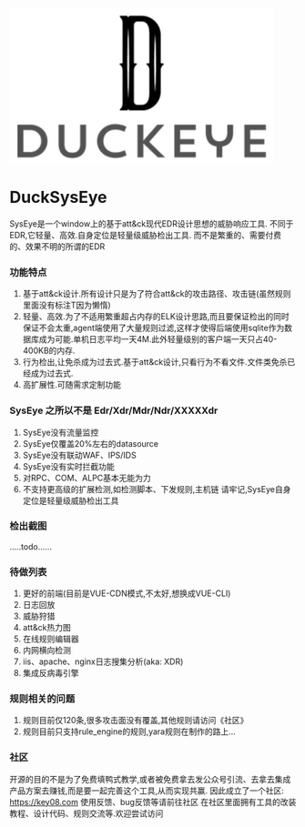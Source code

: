 ![image](https://github.com/huoji120/DuckSysEye/raw/main/Image/logo.png) 

# DuckSysEye
SysEye是一个window上的基于att&ck现代EDR设计思想的威胁响应工具.
不同于EDR,它轻量、高效.自身定位是轻量级威胁检出工具.
而不是繁重的、需要付费的、效果不明的所谓的EDR

### 功能特点
1. 基于att&ck设计.所有设计只是为了符合att&ck的攻击路径、攻击链(虽然规则里面没有标注T因为懒惰)
2. 轻量、高效.为了不适用繁重超占内存的ELK设计思路,而且要保证检出的同时保证不会太重,agent端使用了大量规则过滤,这样才使得后端使用sqlite作为数据库成为可能.单机日志平均一天4M.此外轻量级别的客户端一天只占40-400KB的内存.
3. 行为检出,让免杀成为过去式.基于att&ck设计,只看行为不看文件.文件类免杀已经成为过去式.
4. 高扩展性.可随需求定制功能

### SysEye 之所以不是 Edr/Xdr/Mdr/Ndr/XXXXXdr
1. SysEye没有流量监控
2. SysEye仅覆盖20%左右的datasource
3. SysEye没有联动WAF、IPS/IDS
4. SysEye没有实时拦截功能
5. 对RPC、COM、ALPC基本无能为力
6. 不支持更高级的扩展检测,如检测脚本、下发规则,主机链
请牢记,SysEye自身定位是轻量级威胁检出工具

### 检出截图
.....todo......

### 待做列表
1. 更好的前端(目前是VUE-CDN模式,不太好,想换成VUE-CLI)
2. 日志回放
3. 威胁狩猎
4. att&ck热力图
5. 在线规则编辑器
6. 内网横向检测
7. iis、apache、nginx日志搜集分析(aka: XDR)
8. 集成反病毒引擎

### 规则相关的问题
1. 规则目前仅120条,很多攻击面没有覆盖,其他规则请访问《社区》
2. 规则目前只支持rule_engine的规则,yara规则在制作的路上...

### 社区

开源的目的不是为了免费填鸭式教学,或者被免费拿去发公众号引流、去拿去集成产品方案去赚钱,而是要一起完善这个工具,从而实现共赢.
因此成立了一个社区:
https://key08.com
使用反馈、bug反馈等请前往社区
在社区里面拥有工具的改装教程、设计代码、规则交流等.欢迎尝试访问
